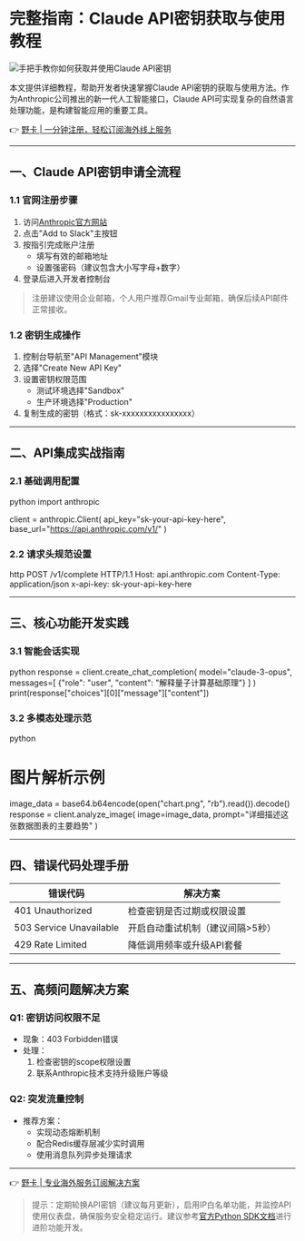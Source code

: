 # 完整指南：Claude API密钥获取与使用教程

![手把手教你如何获取并使用Claude API密钥](https://bbtdd.com/wp-content/uploads/img/5286815333079974.webp)

本文提供详细教程，帮助开发者快速掌握Claude API密钥的获取与使用方法。作为Anthropic公司推出的新一代人工智能接口，Claude API可实现复杂的自然语言处理功能，是构建智能应用的重要工具。

👉 [野卡 | 一分钟注册，轻松订阅海外线上服务](https://bbtdd.com/yeka)

---

## 一、Claude API密钥申请全流程

### 1.1 官网注册步骤
1. 访问[Anthropic官方网站](https://www.anthropic.com)
2. 点击"Add to Slack"主按钮
3. 按指引完成账户注册
   - 填写有效的邮箱地址
   - 设置强密码（建议包含大小写字母+数字）
4. 登录后进入开发者控制台

> 注册建议使用企业邮箱，个人用户推荐Gmail专业邮箱，确保后续API邮件正常接收。

### 1.2 密钥生成操作
1. 控制台导航至"API Management"模块
2. 选择"Create New API Key"
3. 设置密钥权限范围
   - 测试环境选择"Sandbox"
   - 生产环境选择"Production"
4. 复制生成的密钥（格式：sk-xxxxxxxxxxxxxxxx）

---

## 二、API集成实战指南

### 2.1 基础调用配置
python
import anthropic

client = anthropic.Client(
    api_key="sk-your-api-key-here",
    base_url="https://api.anthropic.com/v1/"
)


### 2.2 请求头规范设置
http
POST /v1/complete HTTP/1.1
Host: api.anthropic.com
Content-Type: application/json
x-api-key: sk-your-api-key-here


---

## 三、核心功能开发实践

### 3.1 智能会话实现
python
response = client.create_chat_completion(
    model="claude-3-opus",
    messages=[
        {"role": "user", "content": "解释量子计算基础原理"}
    ]
)
print(response["choices"][0]["message"]["content"])


### 3.2 多模态处理示范
python
# 图片解析示例
image_data = base64.b64encode(open("chart.png", "rb").read()).decode()
response = client.analyze_image(
    image=image_data,
    prompt="详细描述这张数据图表的主要趋势"
)


---

## 四、错误代码处理手册

错误代码 | 解决方案
---|---
401 Unauthorized | 检查密钥是否过期或权限设置
503 Service Unavailable | 开启自动重试机制（建议间隔>5秒）
429 Rate Limited | 降低调用频率或升级API套餐

---

## 五、高频问题解决方案

### Q1: 密钥访问权限不足
- 现象：403 Forbidden错误
- 处理：
  1. 检查密钥的scope权限设置
  2. 联系Anthropic技术支持升级账户等级

### Q2: 突发流量控制
- 推荐方案：
  - 实现动态熔断机制
  - 配合Redis缓存层减少实时调用
  - 使用消息队列异步处理请求

---

👉 [野卡 | 专业海外服务订阅解决方案](https://bbtdd.com/yeka)

> 提示：定期轮换API密钥（建议每月更新），启用IP白名单功能，并监控API使用仪表盘，确保服务安全稳定运行。建议参考[官方Python SDK文档](https://docs.claude.ai/python/)进行进阶功能开发。